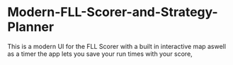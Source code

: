 # Modern-FLL-Scorer-and-Strategy-Planner
This is a modern UI for the FLL Scorer with a built in interactive map aswell as a timer the app lets you save your run times with your score,
